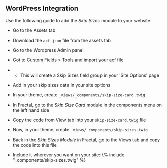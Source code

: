 ## WordPress Integration

Use the following guide to add the *Skip Sizes* module to your website:

- Go to the Assets tab

- Download the `acf.json` file from the assets tab 

- Go to the Wordpress Admin panel

- Got to Custom Fields > Tools and import your acf file
- - This will create a Skip Sizes field group in your 'Site Options' page

- Add in your skip sizes data in your site options

- In your theme, create `_views/_components/skip-size-card.twig`

- In Fractal, go to the *Skip Size Card* module in the components menu on the left hand side

- Copy the code from View tab into your `skip-size-card.twig` file

- Now, in your theme, create `_views/_components/skip-sizes.twig`

- Back in the *Skip Sizes Module* in Fractal, go to the Views tab and copy the code into this file

- Include it wherever you want on your site: {% include "_components/skip-sizes.twig" %}